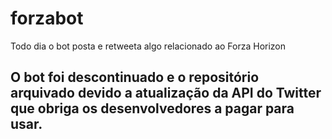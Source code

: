 # forzabot
Todo dia o bot posta e retweeta algo relacionado ao Forza Horizon

## O bot foi descontinuado e o repositório arquivado devido a atualização da API do Twitter que obriga os desenvolvedores a pagar para usar.
